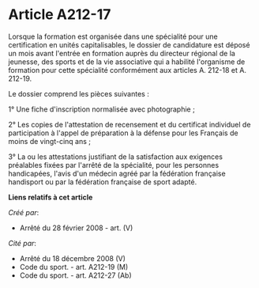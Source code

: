 # Article A212-17

Lorsque la formation est organisée dans une spécialité pour une certification en unités capitalisables, le dossier de
candidature est déposé un mois avant l'entrée en formation auprès du directeur régional de la jeunesse, des sports et de la
vie associative qui a habilité l'organisme de formation pour cette spécialité conformément aux articles A. 212-18 et A.
212-19. 

Le dossier comprend les pièces suivantes : 

1° Une fiche d'inscription normalisée avec photographie ; 

2° Les copies de l'attestation de recensement et du certificat individuel de participation à l'appel de préparation à la
défense pour les Français de moins de vingt-cinq ans ; 

3° La ou les attestations justifiant de la satisfaction aux exigences préalables fixées par l'arrêté de la spécialité, pour
les personnes handicapées, l'avis d'un médecin agréé par la fédération française handisport ou par la fédération française de
sport adapté.

**Liens relatifs à cet article**

_Créé par_:

  - Arrêté du 28 février 2008 - art. (V)

_Cité par_:

  - Arrêté du 18 décembre 2008 (V)
  - Code du sport. - art. A212-19 (M)
  - Code du sport. - art. A212-27 (Ab)

